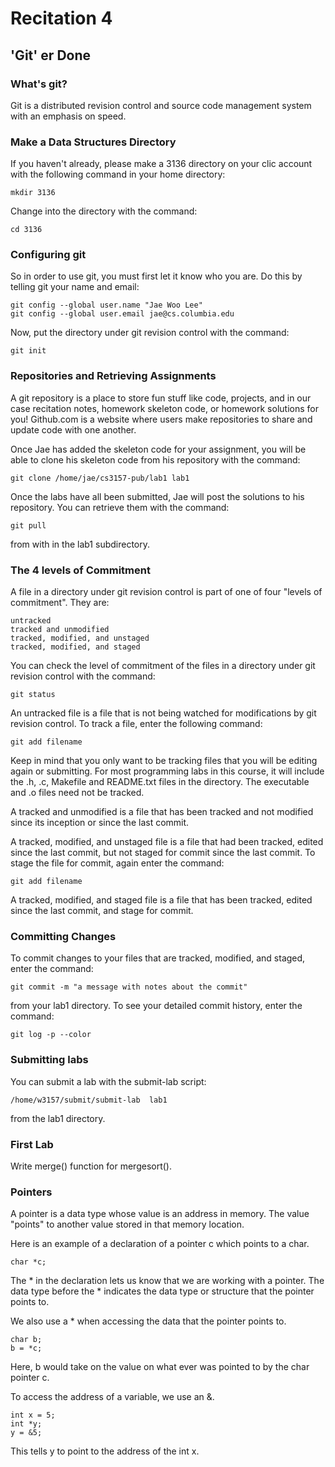 # Recitation 4 #

## 'Git' er Done ##

### What's git? ###

Git is a distributed revision control and source code management system with an emphasis on speed.
    
### Make a Data Structures Directory ###

If you haven't already, please make a 3136 directory on your clic account with the following command in your home directory:

    mkdir 3136
    
Change into the directory with the command:

    cd 3136

### Configuring git ###

So in order to use git, you must first let it know who you are.  Do this by telling git your name and email:

    git config --global user.name "Jae Woo Lee" 
    git config --global user.email jae@cs.columbia.edu

Now, put the directory under git revision control with the command:

    git init

### Repositories and Retrieving Assignments ###

A git repository is a place to store fun stuff like code, projects, and in our case recitation notes, homework skeleton code, or homework solutions for you!  Github.com is a website where users make repositories to share and update code with one another.

Once Jae has added the skeleton code for your assignment, you will be able to clone his skeleton code from his repository with the command:

    git clone /home/jae/cs3157-pub/lab1 lab1
    
Once the labs have all been submitted, Jae will post the solutions to his repository.  You can retrieve them with the command:

    git pull
    
from with in the lab1 subdirectory.

### The 4 levels of Commitment ###

A file in a directory under git revision control is part of one of four "levels of commitment".  They are:

    untracked
    tracked and unmodified
    tracked, modified, and unstaged
    tracked, modified, and staged

You can check the level of commitment of the files in a directory under git revision control with the command:

    git status

An untracked file is a file that is not being watched for modifications by git revision control.
To track a file, enter the following command:

    git add filename

Keep in mind that you only want to be tracking files that you will be editing again or submitting.  For most programming labs in this course, it will include the .h, .c, Makefile and README.txt files in the directory.  The executable and .o files need not be tracked.

A tracked and unmodified is a file that has been tracked and not modified since its inception or since the last commit.

A tracked, modified, and unstaged file is a file that had been tracked, edited since the last commit, but not staged for commit since the last commit.
To stage the file for commit, again enter the command:

    git add filename

A tracked, modified, and staged file is a file that has been tracked, edited since the last commit, and stage for commit.

### Committing Changes ###

To commit changes to your files that are tracked, modified, and staged, enter the command:

    git commit -m "a message with notes about the commit"
    
from your lab1 directory.
To see your detailed commit history, enter the command:

    git log -p --color

### Submitting labs ###

You can submit a lab with the submit-lab script:

    /home/w3157/submit/submit-lab  lab1

from the lab1 directory.

### First Lab ###

Write merge() function for mergesort().

### Pointers ###

A pointer is a data type whose value is an address in memory.  The value "points" to another value stored in that memory location.

Here is an example of a declaration of a pointer c which points to a char.

    char *c;

The * in the declaration lets us know that we are working with a pointer.
The data type before the * indicates the data type or structure that the pointer points to.

We also use a * when accessing the data that the pointer points to.

    char b;
    b = *c;

Here, b would take on the value on what ever was pointed to by the char pointer c.

To access the address of a variable, we use an &.

    int x = 5;
    int *y;
    y = &5;
    
This tells y to point to the address of the int x.
